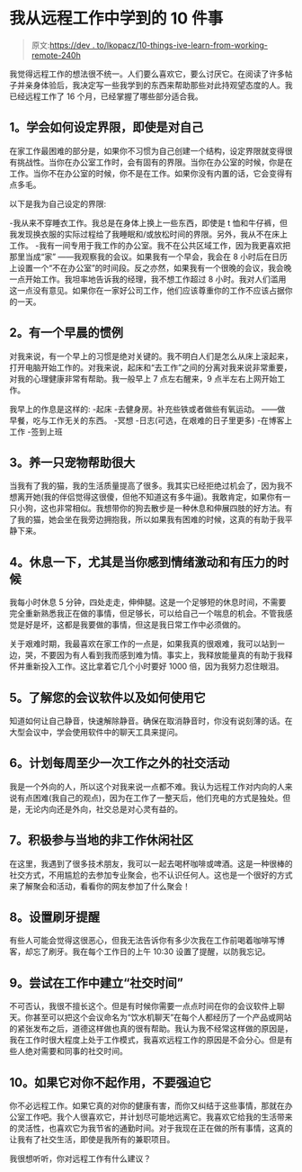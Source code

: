 # 我从远程工作中学到的 10 件事

> 原文:[https://dev . to/lkopacz/10-things-ive-learn-from-working-remote-240h](https://dev.to/lkopacz/10-things-ive-learned-from-working-remotely-240h)

我觉得远程工作的想法很不统一。人们要么喜欢它，要么讨厌它。在阅读了许多帖子并亲身体验后，我决定写一些我学到的东西来帮助那些对此持观望态度的人。我已经远程工作了 16 个月，已经掌握了哪些部分适合我。

## [](#1-learn-how-to-set-boundaries-even-with-yourself)1。学会如何设定界限，即使是对自己

在家工作最困难的部分是，如果你不习惯为自己创建一个结构，设定界限就变得很有挑战性。当你在办公室工作时，会有固有的界限。当你在办公室的时候，你是在工作。当你不在办公室的时候，你不是在工作。如果你没有内置的话，它会变得有点多毛。

以下是我为自己设定的界限:

-我从来不穿睡衣工作。我总是在身体上换上一些东西，即使是 t 恤和牛仔裤，但我发现换衣服的实际过程给了我睡眠和/或放松时间的界限。另外，我从不在床上工作。
-我有一间专用于我工作的办公室。我不在公共区域工作，因为我更喜欢把那里当成“家”
——我观察我的会议。如果我有一个早会，我会在 8 小时后在日历上设置一个“不在办公室”的时间段。反之亦然，如果我有一个很晚的会议，我会晚一点开始工作。我坦率地告诉我的经理，我不想工作超过 8 小时。我对人们滥用这一点没有意见。如果你在一家好公司工作，他们应该尊重你的工作不应该占据你的一天。

## [](#2-have-a-morning-routine)2。有一个早晨的惯例

对我来说，有一个早上的习惯是绝对关键的。我不明白人们是怎么从床上滚起来，打开电脑开始工作的。对我来说，起床和“去工作”之间的分离对我来说非常重要，对我的心理健康非常有帮助。我一般早上 7 点左右醒来，9 点半左右上网开始工作。

我早上的作息是这样的:
-起床
-去健身房。补充些铁或者做些有氧运动。
——做早餐，吃与工作无关的东西。
-冥想
-日志(可选，在艰难的日子里更多)
-在博客上工作
-签到上班

## [](#3-having-a-pet-helps-tremendously)3。养一只宠物帮助很大

当我有了我的猫，我的生活质量提高了很多。我其实已经拒绝过机会了，因为我不想离开她(我的伴侣觉得这很傻，但他不知道这有多牛逼)。我敢肯定，如果你有一只小狗，这也非常相似。我想带你的狗去散步是一种休息和伸展四肢的好方法。有了我的猫，她会坐在我旁边拥抱我，所以如果我有困难的时候，这真的有助于我平静下来。

## [](#4-take-breaks-especially-if-youre-feeling-emotional-and-stressed)4。休息一下，尤其是当你感到情绪激动和有压力的时候

我每小时休息 5 分钟，四处走走，伸伸腿。这是一个足够短的休息时间，不需要完全重新熟悉我正在做的事情，但足够长，可以给自己一个喘息的机会。不管我感觉是好是坏，这都是我要做的事情，但这是我日常工作中必须做的。

关于艰难时期，我最喜欢在家工作的一点是，如果我真的很艰难，我可以站到一边，哭，不要因为有人看到我而感到难为情。事实上，我释放能量真的有助于我释怀并重新投入工作。这比拿着它几个小时要好 1000 倍，因为我努力忍住眼泪。

## [](#5-get-to-know-your-conferencing-software-and-how-to-use-it)5。了解您的会议软件以及如何使用它

知道如何让自己静音，快速解除静音。确保在取消静音时，你没有说刻薄的话。在大型会议中，学会使用软件中的聊天工具来提问。

## [](#6-make-plans-to-socialize-outside-of-work-at-least-once-a-week)6。计划每周至少一次工作之外的社交活动

我是一个外向的人，所以这个对我来说一点都不难。我认为远程工作对内向的人来说有点困难(我自己的观点)，因为在工作了一整天后，他们充电的方式是独处。但是，无论内向还是外向，社交总是对心灵有益的。

## [](#7-be-active-in-local-nonwork-slack-communities)7。积极参与当地的非工作休闲社区

在这里，我遇到了很多技术朋友，我可以一起去喝杯咖啡或啤酒。这是一种很棒的社交方式，不用尴尬的去参加专业聚会，也不认识任何人。这也是一个很好的方式来了解聚会和活动，看看你的网友参加了什么聚会！

## [](#8-set-reminders-to-brush-your-teeth)8。设置刷牙提醒

有些人可能会觉得这很恶心，但我无法告诉你有多少次我在工作前喝着咖啡写博客，却忘了刷牙。我在每个工作日的上午 10:30 设置了提醒，以防我忘记。

## [](#9-try-to-set-up-social-time-at-work)9。尝试在工作中建立“社交时间”

不可否认，我很不擅长这个。但是有时候你需要一点点时间在你的会议软件上聊天。你甚至可以把这个会议命名为“饮水机聊天”在每个人都经历了一个产品或网站的紧张发布之后，道德这样做也真的很有帮助。我认为我不经常这样做的原因是，我在工作时很大程度上处于工作模式，我喜欢远程工作的原因是不会分心。但是有些人绝对需要和同事的社交时间。

## [](#10-do-not-force-it-if-it-doesnt-work-for-you)10。如果它对你不起作用，不要强迫它

你不必远程工作。如果它真的对你的健康有害，而你又纠结于这些事情，那就在办公室工作吧。我个人很喜欢它，并计划尽可能地远离它。我喜欢它给我的生活带来的灵活性，也喜欢它为我节省的通勤时间。对于我现在正在做的所有事情，这真的让我有了社交生活，即使是我所有的兼职项目。

我很想听听，你对远程工作有什么建议？